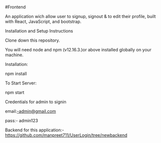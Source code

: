 #Frontend

An application wich allow user to signup, signout & to edit their profile, built with React, JavaScript, and bootstrap.

Installation and Setup Instructions

Clone down this repository. 

You will need node and npm (v12.16.3.)or above installed globally on your machine.

Installation:

npm install

To Start Server:

npm start

Credentials for admin to signin 

email:-admin@gmail.com

pass:- admin123

Backend for this application:- https://github.com/manpreet711/UserLogin/tree/newbackend



